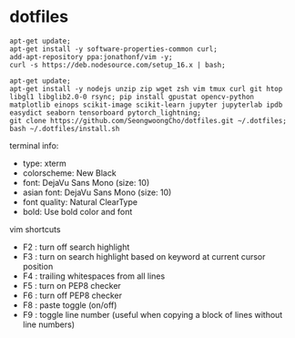 # dotfiles

```
apt-get update;
apt-get install -y software-properties-common curl;
add-apt-repository ppa:jonathonf/vim -y;
curl -s https://deb.nodesource.com/setup_16.x | bash;

apt-get update;
apt-get install -y nodejs unzip zip wget zsh vim tmux curl git htop libgl1 libglib2.0-0 rsync; pip install gpustat opencv-python matplotlib einops scikit-image scikit-learn jupyter jupyterlab ipdb easydict seaborn tensorboard pytorch_lightning;
git clone https://github.com/SeongwoongCho/dotfiles.git ~/.dotfiles; bash ~/.dotfiles/install.sh

```
terminal info: <br>
 - type: xterm <br>
 - colorscheme: New Black <br>
 - font: DejaVu Sans Mono (size: 10)
 - asian font: DejaVu Sans Mono (size: 10)
 - font quality: Natural ClearType
 - bold: Use bold color and font


vim shortcuts
- F2 : turn off search highlight
- F3 : turn on search highlight based on keyword at current cursor position
- F4 : trailing whitespaces from all lines
- F5 : turn on PEP8 checker
- F6 : turn off PEP8 checker
- F8 : paste toggle (on/off)
- F9 : toggle line number (useful when copying a block of lines without line numbers)

